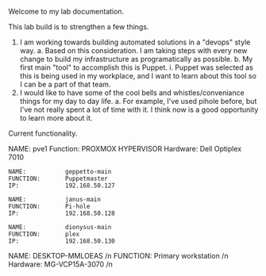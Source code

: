 Welcome to my lab documentation. 

This lab build is to strengthen a few things.
1. I am working towards building automated solutions in a "devops" style way. 
    a. Based on this consideration. I am taking steps with every new change to build my infrastructure as programatically as possible. 
    b. My first main "tool" to accomplish this is Puppet. 
        i. Puppet was selected as this is being used in my workplace, and I want to learn about this tool so I can be a part of that team. 
2. I would like to have some of the cool bells and whistles/conveniance things for my day to day life. 
    a. For example, I've used pihole before, but I've not really spent a lot of time with it. I think now is a good opportunity to learn more about it. 


Current functionality. 

NAME:           pve1
Function:       PROXMOX HYPERVISOR
Hardware:       Dell Optiplex 7010

    NAME:           geppetto-main
    FUNCTION:       Puppetmaster
    IP:             192.168.50.127

    NAME:           janus-main
    FUNCTION:       Pi-hole
    IP:             192.168.50.128

    NAME:           dionysus-main
    FUNCTION:       plex
    IP:             192.168.50.130

NAME:           DESKTOP-MMLOEAS /n
FUNCTION:       Primary workstation /n
Hardware:       MG-VCP15A-3070 /n


